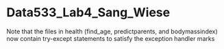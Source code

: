 # Data533_Lab4_Sang_Wiese

Note that the files in health (find_age, predictparents, and bodymassindex) now contain try-except statements to satisfy the exception handler marks
